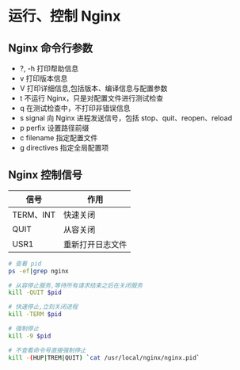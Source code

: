 # 运行、控制 Nginx

## Nginx 命令行参数

- ?, -h 打印帮助信息
- v 打印版本信息
- V 打印详细信息,包括版本、编译信息与配置参数
- t 不运行 Nginx，只是对配置文件进行测试检查
- q 在测试检查中，不打印非错误信息
- s signal 向 Nginx 进程发送信号，包括 stop、quit、reopen、reload
- p perfix 设置路径前缀
- c filename 指定配置文件
- g directives 指定全局配置项

## Nginx 控制信号

| 信号      | 作用             |
| --------- | ---------------- |
| TERM、INT | 快速关闭         |
| QUIT      | 从容关闭         |
| USR1      | 重新打开日志文件 |

```sh
# 查看 pid
ps -ef|grep nginx

# 从容停止服务,等待所有请求结束之后在关闭服务
kill -QUIT $pid

# 快速停止,立刻关闭进程
kill -TERM $pid

# 强制停止
kill -9 $pid

# 不查看命令号直接强制停止
kill -(HUP|TREM|QUIT) `cat /usr/local/nginx/nginx.pid`
```
